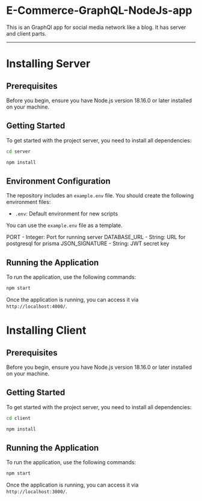# E-Commerce-GraphQL-NodeJs-app
This is an GraphQl app for social media network like a blog. It has server and client parts. 

---

# Installing Server

## Prerequisites

Before you begin, ensure you have Node.js version 18.16.0 or later installed on your machine.

## Getting Started

To get started with the project server, you need to install all dependencies:

  ```bash
  cd server
  ```

  ```bash
  npm install
  ```

## Environment Configuration

The repository includes an `example.env` file. You should create the following environment files:

- `.env`: Default environment for new scripts

You can use the `example.env` file as a template.

PORT - Integer: Port for running server
DATABASE_URL - String: URL for postgresql for prisma
JSON_SIGNATURE - String: JWT secret key

## Running the Application

To run the application, use the following commands:

  ```bash
  npm start
  ```

Once the application is running, you can access it via `http://localhost:4000/`.

# Installing Client
## Prerequisites

Before you begin, ensure you have Node.js version 18.16.0 or later installed on your machine.

## Getting Started

To get started with the project server, you need to install all dependencies:

  ```bash
  cd client
  ```

  ```bash
  npm install
  ```

## Running the Application

To run the application, use the following commands:

  ```bash
  npm start
  ```

Once the application is running, you can access it via `http://localhost:3000/`.